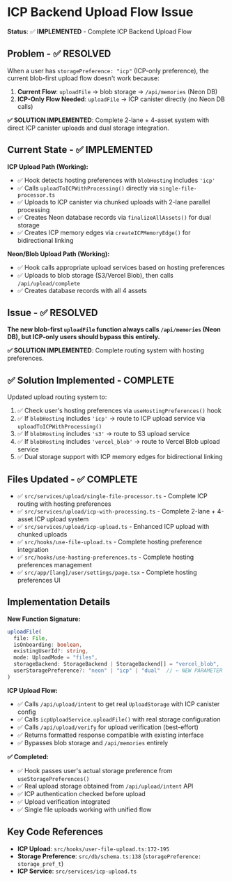 # ICP Backend Upload Flow Issue

**Status**: ✅ **IMPLEMENTED** - Complete ICP Backend Upload Flow

## Problem - ✅ **RESOLVED**

When a user has `storagePreference: "icp"` (ICP-only preference), the current blob-first upload flow doesn't work because:

1. **Current Flow**: `uploadFile` → blob storage → `/api/memories` (Neon DB)
2. **ICP-Only Flow Needed**: `uploadFile` → ICP canister directly (no Neon DB calls)

**✅ SOLUTION IMPLEMENTED**: Complete 2-lane + 4-asset system with direct ICP canister uploads and dual storage integration.

## Current State - ✅ **IMPLEMENTED**

**ICP Upload Path (Working):**

- ✅ Hook detects hosting preferences with `blobHosting` includes `'icp'`
- ✅ Calls `uploadToICPWithProcessing()` directly via `single-file-processor.ts`
- ✅ Uploads to ICP canister via chunked uploads with 2-lane parallel processing
- ✅ Creates Neon database records via `finalizeAllAssets()` for dual storage
- ✅ Creates ICP memory edges via `createICPMemoryEdge()` for bidirectional linking

**Neon/Blob Upload Path (Working):**

- ✅ Hook calls appropriate upload services based on hosting preferences
- ✅ Uploads to blob storage (S3/Vercel Blob), then calls `/api/upload/complete`
- ✅ Creates database records with all 4 assets

## Issue - ✅ **RESOLVED**

**The new blob-first `uploadFile` function always calls `/api/memories` (Neon DB), but ICP-only users should bypass this entirely.**

**✅ SOLUTION IMPLEMENTED**: Complete routing system with hosting preferences.

## ✅ Solution Implemented - **COMPLETE**

Updated upload routing system to:

1. ✅ Check user's hosting preferences via `useHostingPreferences()` hook
2. ✅ If `blobHosting` includes `'icp'` → route to ICP upload service via `uploadToICPWithProcessing()`
3. ✅ If `blobHosting` includes `'s3'` → route to S3 upload service
4. ✅ If `blobHosting` includes `'vercel_blob'` → route to Vercel Blob upload service
5. ✅ Dual storage support with ICP memory edges for bidirectional linking

## Files Updated - ✅ **COMPLETE**

- ✅ `src/services/upload/single-file-processor.ts` - Complete ICP routing with hosting preferences
- ✅ `src/services/upload/icp-with-processing.ts` - Complete 2-lane + 4-asset ICP upload system
- ✅ `src/services/upload/icp-upload.ts` - Enhanced ICP upload with chunked uploads
- ✅ `src/hooks/use-file-upload.ts` - Complete hosting preference integration
- ✅ `src/hooks/use-hosting-preferences.ts` - Complete hosting preferences management
- ✅ `src/app/[lang]/user/settings/page.tsx` - Complete hosting preferences UI

## Implementation Details

**New Function Signature:**

```typescript
uploadFile(
  file: File,
  isOnboarding: boolean,
  existingUserId?: string,
  mode: UploadMode = "files",
  storageBackend: StorageBackend | StorageBackend[] = "vercel_blob",
  userStoragePreference?: "neon" | "icp" | "dual"  // ← NEW PARAMETER
)
```

**ICP Upload Flow:**

- ✅ Calls `/api/upload/intent` to get real `UploadStorage` with ICP canister config
- ✅ Calls `icpUploadService.uploadFile()` with real storage configuration
- ✅ Calls `/api/upload/verify` for upload verification (best-effort)
- ✅ Returns formatted response compatible with existing interface
- ✅ Bypasses blob storage and `/api/memories` entirely

**✅ Completed:**

- ✅ Hook passes user's actual storage preference from `useStoragePreferences()`
- ✅ Real upload storage obtained from `/api/upload/intent` API
- ✅ ICP authentication checked before upload
- ✅ Upload verification integrated
- ✅ Single file uploads working with unified flow

## Key Code References

- **ICP Upload**: `src/hooks/user-file-upload.ts:172-195`
- **Storage Preference**: `src/db/schema.ts:138` (`storagePreference: storage_pref_t`)
- **ICP Service**: `src/services/icp-upload.ts`
